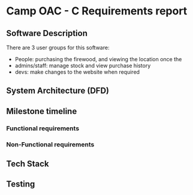 # Camp OAC - C Requirements report

## Software Description
There are 3 user groups for this software:
- People: purchasing the firewood, and viewing the location once the 
- admins/staff: manage stock and view purchase history
- devs: make changes to the website when required

## System Architecture (DFD)

## Milestone timeline

### Functional requirements

### Non-Functional requirements

## Tech Stack

## Testing

